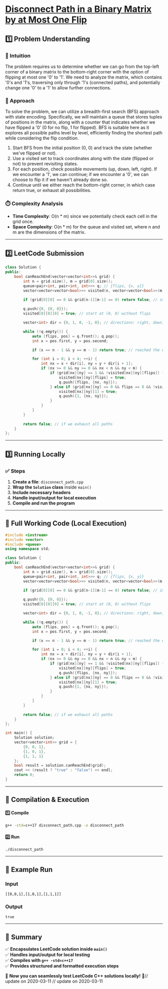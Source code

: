 # **[Disconnect Path in a Binary Matrix by at Most One Flip](https://leetcode.com/problems/disconnect-path-in-a-binary-matrix-by-at-most-one-flip/description/)**  

## **1️⃣ Problem Understanding**  
### **📌 Intuition**  
The problem requires us to determine whether we can go from the top-left corner of a binary matrix to the bottom-right corner with the option of flipping at most one '0' to '1'. We need to analyze the matrix, which contains '0's and '1's, traversing only through '1's (connected paths), and potentially change one '0' to a '1' to allow further connections. 

### **🚀 Approach**  
To solve the problem, we can utilize a breadth-first search (BFS) approach with state encoding. Specifically, we will maintain a queue that stores tuples of positions in the matrix, along with a counter that indicates whether we have flipped a '0' (0 for no flip, 1 for flipped). BFS is suitable here as it explores all possible paths level by level, efficiently finding the shortest path while considering the flip condition.

1. Start BFS from the initial position (0, 0) and track the state (whether we've flipped or not).
2. Use a visited set to track coordinates along with the state (flipped or not) to prevent revisiting states.
3. For each position, check possible movements (up, down, left, right). If we encounter a '1', we can continue; if we encounter a '0', we can choose to flip it if we haven't already done so.
4. Continue until we either reach the bottom-right corner, in which case return true, or exhaust all possibilities.

### **⏱️ Complexity Analysis**  
- **Time Complexity**: O(n * m) since we potentially check each cell in the grid once. 
- **Space Complexity**: O(n * m) for the queue and visited set, where n and m are the dimensions of the matrix.  

---  

## **2️⃣ LeetCode Submission**  
```cpp
class Solution {
public:
    bool canReachEnd(vector<vector<int>>& grid) {
        int n = grid.size(), m = grid[0].size();
        queue<pair<int, pair<int, int>>> q; // {flips, {x, y}}
        vector<vector<vector<bool>>> visited(n, vector<vector<bool>>(m, vector<bool>(2, false)));
        
        if (grid[0][0] == 0 && grid[n-1][m-1] == 0) return false; // immediate check if both ends are 0

        q.push({0, {0, 0}});
        visited[0][0][0] = true; // start at (0, 0) without flips

        vector<int> dir = {0, 1, 0, -1, 0}; // directions: right, down, left, up

        while (!q.empty()) {
            auto [flips, pos] = q.front(); q.pop();
            int x = pos.first, y = pos.second;

            if (x == n - 1 && y == m - 1) return true; // reached the end

            for (int i = 0; i < 4; ++i) {
                int nx = x + dir[i], ny = y + dir[i + 1];
                if (nx >= 0 && ny >= 0 && nx < n && ny < m) {
                    if (grid[nx][ny] == 1 && !visited[nx][ny][flips]) { // can move to '1'
                        visited[nx][ny][flips] = true;
                        q.push({flips, {nx, ny}});
                    } else if (grid[nx][ny] == 0 && flips == 0 && !visited[nx][ny][1]) { // flip '0' to '1'
                        visited[nx][ny][1] = true;
                        q.push({1, {nx, ny}});
                    }
                }
            }
        }
        
        return false; // if we exhaust all paths
    }
};
```  

---  

## **3️⃣ Running Locally**  
### **✅ Steps**  
1. **Create a file**: `disconnect_path.cpp`  
2. **Wrap the `Solution` class** inside `main()`  
3. **Include necessary headers**  
4. **Handle input/output for local execution**  
5. **Compile and run the program**  

---  

## **📝 Full Working Code (Local Execution)**  
```cpp
#include <iostream>
#include <vector>
#include <queue>
using namespace std;

class Solution {
public:
    bool canReachEnd(vector<vector<int>>& grid) {
        int n = grid.size(), m = grid[0].size();
        queue<pair<int, pair<int, int>>> q; // {flips, {x, y}}
        vector<vector<vector<bool>>> visited(n, vector<vector<bool>>(m, vector<bool>(2, false)));
        
        if (grid[0][0] == 0 && grid[n-1][m-1] == 0) return false; // immediate check if both ends are 0

        q.push({0, {0, 0}});
        visited[0][0][0] = true; // start at (0, 0) without flips

        vector<int> dir = {0, 1, 0, -1, 0}; // directions: right, down, left, up

        while (!q.empty()) {
            auto [flips, pos] = q.front(); q.pop();
            int x = pos.first, y = pos.second;

            if (x == n - 1 && y == m - 1) return true; // reached the end

            for (int i = 0; i < 4; ++i) {
                int nx = x + dir[i], ny = y + dir[i + 1];
                if (nx >= 0 && ny >= 0 && nx < n && ny < m) {
                    if (grid[nx][ny] == 1 && !visited[nx][ny][flips]) { // can move to '1'
                        visited[nx][ny][flips] = true;
                        q.push({flips, {nx, ny}});
                    } else if (grid[nx][ny] == 0 && flips == 0 && !visited[nx][ny][1]) { // flip '0' to '1'
                        visited[nx][ny][1] = true;
                        q.push({1, {nx, ny}});
                    }
                }
            }
        }
        
        return false; // if we exhaust all paths
    }
};

int main() {
    Solution solution;
    vector<vector<int>> grid = {
        {0, 0, 1},
        {1, 0, 1},
        {1, 1, 1}
    };
    bool result = solution.canReachEnd(grid);
    cout << (result ? "true" : "false") << endl;
    return 0;
}
```  

---  

## **🔧 Compilation & Execution**  
#### **1️⃣ Compile**  
```bash
g++ -std=c++17 disconnect_path.cpp -o disconnect_path
```  

#### **2️⃣ Run**  
```bash
./disconnect_path
```  

---  

## **🎯 Example Run**  
### **Input**  
```
[[0,0,1],[1,0,1],[1,1,1]]
```  
### **Output**  
```
true
```  

---  

## **📌 Summary**  
✅ **Encapsulates LeetCode solution inside `main()`**  
✅ **Handles input/output for local testing**  
✅ **Compiles with `g++ -std=c++17`**  
✅ **Provides structured and formatted execution steps**  

🚀 **Now you can seamlessly test LeetCode C++ solutions locally!** 🚀// update on 2020-03-11
// update on 2020-03-11
